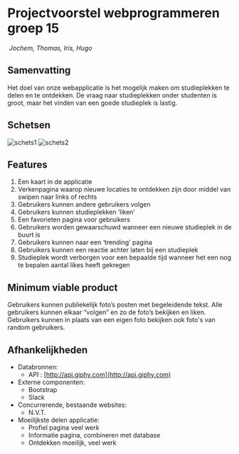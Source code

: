 # Projectvoorstel webprogrammeren groep 15
​
*Jochem, Thomas, Iris, Hugo*
​
## Samenvatting
Het doel van onze webapplicatie is het mogelijk maken om studieplekken te delen en te ontdekken.
De vraag naar studieplekken onder studenten is groot, maar het vinden van een goede studieplek is lastig.
​
## Schetsen
![schets1](https://lh4.googleusercontent.com/2SD-9bwrHMw_U4cKQIwSJbyUrAzmR4QlMtxOrE57MyNMBoIpvcZegdcQ6iWyq91WzL8ZcmELs-uM-27oi9vf9xZSZaFde_Tq9O5ehxNhzSXyirTZgmvi-PFqx4JZzb0Bmz6Yp3K3)
![schets2](https://lh6.googleusercontent.com/bze-bhd0OkJ1xY_Rc4YbIVOIsw1xslsC9MD2u_yfnXa_05-X4tydp3UuX878NseUxqbnIBJ_uQcYqF7hIyqbWJ4GYwPYXiFugN8KgDE0)
​
## Features
1. Een kaart in de applicatie
2. Verkenpagina waarop nieuwe locaties te ontdekken zijn door middel van swipen naar links of rechts
3. Gebruikers kunnen andere gebruikers volgen
4. Gebruikers kunnen studieplekken ‘liken’
5. Een favorieten pagina voor gebruikers
6. Gebruikers worden gewaarschuwd wanneer een nieuwe studieplek in de buurt is
7. Gebruikers kunnen naar een ‘trending’ pagina
8. Gebruikers kunnen een reactie achter laten bij een studieplek
9. Studieplek wordt verborgen voor een bepaalde tijd wanneer het een nog te bepalen aantal likes heeft gekregen
​
## Minimum viable product
Gebruikers kunnen publiekelijk foto’s posten met begeleidende tekst. Alle gebruikers kunnen elkaar “volgen” en zo de foto’s bekijken en liken. Gebruikers kunnen in plaats van een eigen foto bekijken ook foto's van random gebruikers.
​
## Afhankelijkheden
* Databronnen:
    * API : [http://api.giphy.com](http://api.giphy.com)
* Externe componenten:
    * Bootstrap
    * Slack
* Concurrerende, bestaande websites:
    * N.V.T.
* Moeilijkste delen applicatie:
    * Profiel pagina veel werk
    * Informatie pagina, combineren met database
    * Ontdekken moeilijk, veel werk